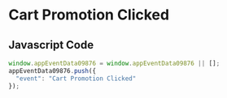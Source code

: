 # Cart Promotion Clicked

### 

## Javascript Code
```js
window.appEventData09876 = window.appEventData09876 || [];
appEventData09876.push({
  "event": "Cart Promotion Clicked"
});
```







